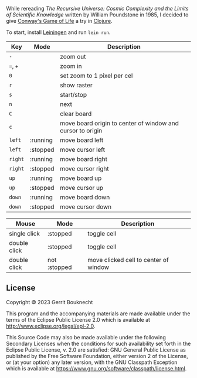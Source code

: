 While rereading _The Recursive Universe: Cosmic Complexity and the Limits of
Scientific Knowledge_ written by William Poundstone in 1985, I decided to give
[Conway's Game of Life](http://www.conwaylife.com/) a try
in [Clojure](https://clojure.org).

To start, install [Leiningen](https://leiningen.org) and run `lein run`.

| Key      | Mode     | Description                                                |
|----------|----------|------------------------------------------------------------|
| `-`      |          | zoom out                                                   |
| `=`, `+` |          | zoom in                                                    |
| `0`      |          | set zoom to 1 pixel per cel                                |
| `r`      |          | show raster                                                |
| `s`      |          | start/stop                                                 |
| `n`      |          | next                                                       |
| `C`      |          | clear board                                                |
| `c`      |          | move board origin to center of window and cursor to origin |
| `left`   | :running | move board left                                            |
| `left`   | :stopped | move cursor left                                           |
| `right`  | :running | move board right                                           |
| `right`  | :stopped | move cursor right                                          |
| `up`     | :running | move board up                                              |
| `up`     | :stopped | move cursor up                                             |
| `down`   | :running | move board down                                            |
| `down`   | :stopped | move cursor down                                           |

| Mouse        | Mode         | Description                           |
|--------------|--------------|---------------------------------------|
| single click | :stopped     | toggle cell                           |
| double click | :stopped     | toggle cell                           |
| double click | not :stopped | move clicked cell to center of window |

## License

Copyright © 2023 Gerrit Bouknecht

This program and the accompanying materials are made available under the
terms of the Eclipse Public License 2.0 which is available at
http://www.eclipse.org/legal/epl-2.0.

This Source Code may also be made available under the following Secondary
Licenses when the conditions for such availability set forth in the Eclipse
Public License, v. 2.0 are satisfied: GNU General Public License as published by
the Free Software Foundation, either version 2 of the License, or (at your
option) any later version, with the GNU Classpath Exception which is available
at https://www.gnu.org/software/classpath/license.html.
